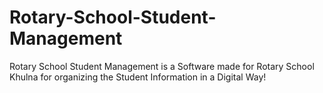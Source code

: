 # Rotary-School-Student-Management
Rotary School Student Management is a Software made for Rotary School Khulna for organizing the Student Information in a Digital Way!
